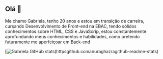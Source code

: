 ## Olá  👋

 Me chamo Gabriela, tenho 20 anos e estou em transição de carreira, cursando Desenvolvimento de Front-end na EBAC, tendo sólidos conhecimentos sobre HTML, CSS e JavaScrip, estou constantemente aprofundando meus conhecimentos e habilidades, como pretendo futuramente me aperfeiçoar em Back-end 

[![Gabriela GitHub stats](httpsgithub-readme-stats.vercel.appapiusername=gabrosso&show_icons=true&theme=dark)(httpsgithub.comanuraghazragithub-readme-stats)



